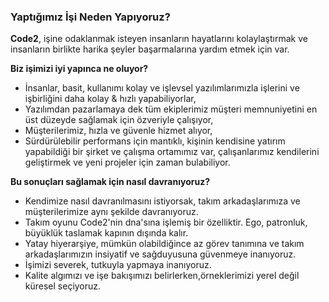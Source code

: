 ### Yaptığımız İşi Neden Yapıyoruz?

**Code2**, işine odaklanmak isteyen insanların hayatlarını kolaylaştırmak ve insanların
birlikte harika şeyler başarmalarına yardım etmek için var.

**Biz işimizi iyi yapınca ne oluyor?**

- İnsanlar, basit, kullanımı kolay ve işlevsel yazılımlarımızla işlerini ve
işbirliğini daha kolay & hızlı yapabiliyorlar,
- Yazılımdan pazarlamaya dek tüm ekiplerimiz müşteri memnuniyetini en üst düzeyde
sağlamak için özveriyle çalışıyor,
- Müşterilerimiz, hızla ve güvenle hizmet alıyor,
- Sürdürülebilir performans için mantıklı, kişinin kendisine yatırım yapabildiği
bir şirket ve çalışma ortamımız var, çalışanlarımız kendilerini geliştirmek ve
yeni projeler için zaman bulabiliyor.

**Bu sonuçları sağlamak için nasıl davranıyoruz?**

- Kendimize nasıl davranılmasını istiyorsak, takım arkadaşlarımıza ve
müşterilerimize aynı şekilde davranıyoruz.
- Takım oyunu Code2'nin dna'sına işlemiş bir özelliktir. Ego, patronluk, büyüklük
taslamak kapının dışında kalır.
- Yatay hiyerarşiye, mümkün olabildiğince az görev tanımına ve takım
arkadaşlarımızın insiyatif ve sağduyusuna güvenmeye inanıyoruz.
- İşimizi severek, tutkuyla yapmaya inanıyoruz.
- Kalite algımızı ve işe bakışımızı belirlerken,örneklerimizi yerel değil küresel
seçiyoruz.
